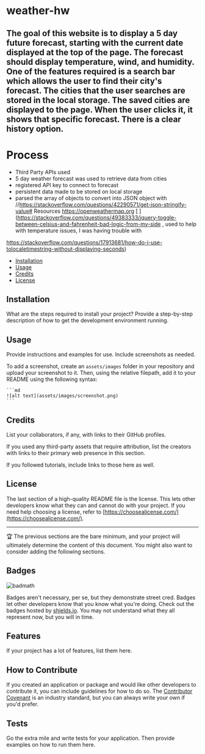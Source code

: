 # weather-hw


## The goal of this website is to display a 5 day future forecast, starting with the current date displayed at the top of the page. The forecast should display temperature, wind, and humidity. One of the features required is a search bar which allows the user to find their city's forecast. The cities that the user searches are stored in the local storage. The saved cities are displayed to the page. When the user clicks it, it shows that specific forecast. There is a clear history option.



# Process
  
- Third Party APIs used
- 5 day weather forecast was used to retrieve data from cities [
](https://openweathermap.org/forecast5)
- registered API key to connect to forecast
- persistent data made to be stored on local storage
- parsed the array of objects to convert into JSON object with //https://stackoverflow.com/questions/42290571/get-json-stringify-value# Resources
https://openweathermap.org
[
](https://stackoverflow.com/questions/49383333/jquery-toggle-between-celsius-and-fahrenheit-bad-logic-from-my-side , used to help with temperature issues, I was having trouble with

https://stackoverflow.com/questions/17913681/how-do-i-use-tolocaletimestring-without-displaying-seconds)


- [Installation](#installation)
- [Usage](#usage)
- [Credits](#credits)
- [License](#license)

## Installation

What are the steps required to install your project? Provide a step-by-step description of how to get the development environment running.

## Usage

Provide instructions and examples for use. Include screenshots as needed.

To add a screenshot, create an `assets/images` folder in your repository and upload your screenshot to it. Then, using the relative filepath, add it to your README using the following syntax:

    ```md
    ![alt text](assets/images/screenshot.png)
    ```

## Credits

List your collaborators, if any, with links to their GitHub profiles.

If you used any third-party assets that require attribution, list the creators with links to their primary web presence in this section.

If you followed tutorials, include links to those here as well.

## License

The last section of a high-quality README file is the license. This lets other developers know what they can and cannot do with your project. If you need help choosing a license, refer to [https://choosealicense.com/](https://choosealicense.com/).

---

🏆 The previous sections are the bare minimum, and your project will ultimately determine the content of this document. You might also want to consider adding the following sections.

## Badges

![badmath](https://img.shields.io/github/languages/top/lernantino/badmath)

Badges aren't necessary, per se, but they demonstrate street cred. Badges let other developers know that you know what you're doing. Check out the badges hosted by [shields.io](https://shields.io/). You may not understand what they all represent now, but you will in time.

## Features

If your project has a lot of features, list them here.

## How to Contribute

If you created an application or package and would like other developers to contribute it, you can include guidelines for how to do so. The [Contributor Covenant](https://www.contributor-covenant.org/) is an industry standard, but you can always write your own if you'd prefer.

## Tests

Go the extra mile and write tests for your application. Then provide examples on how to run them here.
